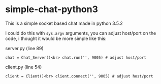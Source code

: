 # simple-chat-python3

This is a simple socket based chat made in python 3.5.2

I could do this with `sys.argv` arguments, you can adjust host/port on the code, i thought it would be more simple like this:

server.py (line 89)

`chat = Chat_Server()<br>
 chat.run('', 9005) # adjust host/port`
 
 client.py (line 54)
 
`client = Client()<br>
client.connect('', 9005) # adjust host/port`
